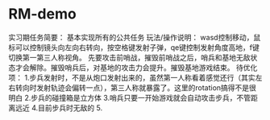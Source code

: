 # RM-demo
实习期任务简要：
  基本实现所有的公共任务
玩法/操作说明：
  wasd控制移动，鼠标可以控制镜头向左向右转向，按空格键发射子弹，qe键控制发射角度高地，f键切换第一第三人称视角。
  先要攻击前哨战，摧毁前哨战之后，哨兵和基地无敌状态才会解除。摧毁哨兵后，对基地的攻击力会提升。摧毁基地游戏结束。
待优化项：
  1.步兵发射时，不是从炮口发射出来的，虽然第一人称看着感觉还行（其实左右转向时发射轨迹会偏转一点），第三人称就暴露了。这里的rotation搞得不是很明白
  2.步兵的碰撞箱是立方体
  3.哨兵只要一开始游戏就会自动攻击步兵，不管距离远近
  4.目前步兵时无敌的
  5.
